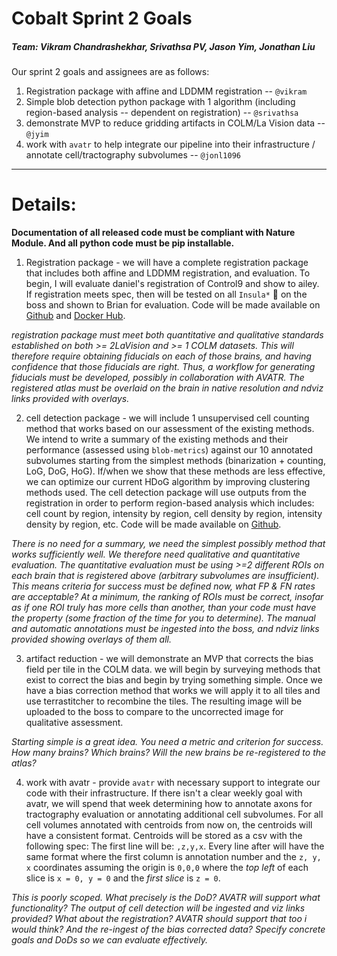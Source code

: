 # Cobalt Sprint 2 Goals

##### Team: Vikram Chandrashekhar, Srivathsa PV, Jason Yim, Jonathan Liu

Our sprint 2 goals and assignees are as follows:

1. Registration package with affine and LDDMM registration -- `@vikram`
2. Simple blob detection python package with 1 algorithm (including region-based analysis -- dependent on registration) -- `@srivathsa`
3. demonstrate MVP to reduce gridding artifacts in COLM/La Vision data -- `@jyim`
4. work with `avatr` to help integrate our pipeline into their infrastructure / annotate cell/tractography subvolumes -- `@jonl1096`


___
# Details:

**Documentation of all released code must be compliant with Nature Module. And all python code must be pip installable.**


1. Registration package - we will have a complete registration package that includes both affine and LDDMM registration, and evaluation. To begin, I will evaluate daniel's registration of Control9 and show to ailey. If registration meets spec, then will be tested on all `Insula*` 🧠 on the boss and shown to Brian for evaluation. Code will be made available on [Github](https://github.com/neurodata/ndreg) and [Docker Hub](https://hub.docker.com/r/neurodata/ndreg/).

*registration package must meet both quantitative and qualitative standards established on both >= 2LaVision and >= 1 COLM datasets.  This will therefore require obtaining fiducials on each of those brains, and having confidence that those fiducials are right.  Thus, a workflow for generating fiducials must be developed, possibly in collaboration with AVATR. The registered atlas must be overlaid on the brain in native resolution and ndviz links provided with overlays.*


2. cell detection package - we will include 1 unsupervised cell counting method that works based on our assessment of the existing methods. We intend to write a summary of the existing methods and their performance (assessed using `blob-metrics`) against our 10 annotated subvolumes starting from the simplest methods (binarization + counting, LoG, DoG, HoG). If/when we show that these methods are less effective, we can optimize our current HDoG algorithm by improving clustering methods used. The cell detection package will use outputs from the registration in order to perform region-based analysis which includes: cell count by region, intensity by region, cell density by region, intensity density by region, etc. Code will be made available on [Github](https://github.com/NeuroDataDesign/bloby).

*There is no need for a summary, we need the simplest possibly method that works sufficiently well.  We therefore need qualitative and quantitative evaluation.  The quantitative evaluation must be using >=2 different ROIs on each brain that is registered above (arbitrary subvolumes are insufficient). This means criteria for success must be defined now, what FP & FN rates are acceptable? At a minimum, the ranking of ROIs must be correct, insofar as if one ROI truly has more cells than another, than your code must have the property (some fraction of the time for you to determine).  The manual and automatic annotations must be ingested into the boss, and ndviz links provided showing overlays of them all.*  


3. artifact reduction - we will demonstrate an MVP that corrects the bias field per tile in the COLM data. we will begin by surveying methods that exist to correct the bias and begin by trying something simple. Once we have a bias correction method that works we will apply it to all tiles and use terrastitcher to recombine the tiles. The resulting image will be uploaded to the boss to compare to the uncorrected image for qualitative assessment.

*Starting simple is a great idea.  You need a metric and criterion for success.  How many brains? Which brains? Will the new brains be re-registered to the atlas?*



4. work with avatr - provide `avatr` with necessary support to integrate our code with their infrastructure. If there isn't a clear weekly goal with avatr, we will spend that week determining how to annotate axons for tractography evaluation or annotating additional cell subvolumes. For all cell volumes annotated with centroids from now on, the centroids will have a consistent format. Centroids will be stored as a csv with the following spec: The first line will be: ```,z,y,x```. Every line after will have the same format where the first column is annotation number and the `z, y, x` coordinates assuming the origin is `0,0,0` where the *top left* of each slice is `x = 0, y = 0` and the *first slice* is `z = 0`.


*This is poorly scoped.  What precisely is the DoD?  AVATR will support what functionality?  The output of cell detection will be ingested and viz links provided?  What about the registration?  AVATR should support that too i would think? And the re-ingest of the bias corrected data? Specify concrete goals and DoDs so we can evaluate effectively.*
